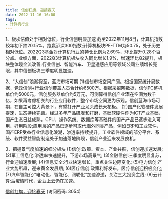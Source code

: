 ```yaml
---
title: 信创扛旗，迎接春天
date: 2022-11-16 16:00
tags:
- 计算机行业 
---
```

1、板块估值处于相对低位，行业信创明显加速
截至2022年11月8日，计算机指数较年初下跌20.15%，跑赢沪深300指数;计算机板块PE-TTM为50.75，处于历史相对低位。2022Q3基金对计算机行业的持仓比例为2.69%，环比提升0.28个百分点。业绩方面，2022Q3计算机板块收入同比增长1.9%，增速环比Q2提升，板块整体现金流改善;行业信创、智能汽车、卫星遥感应用等领域公司业绩增长亮眼，其中信创板块三季度明显加速。
<!-- more -->
2、“大信创”浪潮将至，蓝海市场可期
(1)信创市场空间广阔。根据国家统计局数据，党政信创+行业信创覆盖人员合计约6500万。根据采招网数据，信创PC整机单价约5000元，信创服务器单价约5万元，可测算得信创产业潜在空间为数千亿，如果再考虑相关的行业应用软件，整个市场空间更为乐观。信创蓝海市场可期，在自主可控大背景下，有望打开产业龙头成长天花板。
(2)国产化软硬件发展提速，生态持续完善。经过多年产品研发和打磨，基础软硬件作为ICT产业基础，国产生态日益成熟，CPU、操作系统、数据库等基础件的国产产品已逐步进入可用、好用阶段;应用层的产品已逐步可取代海外同类产品，例如ERP和工业软件，国产ERP受益行业信息化浪潮，渗透率持续提升，工业软件领域的部分平台、系统、软件受益智能制造处于加速落地阶段，信创产业迎来发展良机。

3、把握景气度加速的细分板块
(1)信创:政策、资本、产业共振，信创迎加速发展;
(2)军工信息化:渗透率快速提升，下游市场高景气;
(3)金融信创:三季度明显复苏，行业迎加速发展;
(4)信息安全:行业快速增长，重点关注边际变化;
(5)电力信创:产业大势所趋，迎来黄金发展期;
(6)医疗信创:政策利好发布，医疗信创迎积极变化;
(7)汽车智能化:“电动化、智能化、网联化”加速渗透，关注三大投资主线;
(8)云计算:后疫情时代，企业上云仍在加速。

[信创扛旗，迎接春天](https://url12.ctfile.com/f/3948612-724528198-038cb4?p=3054)
(访问密码: 3054)


